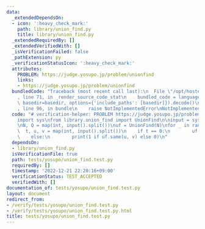 ```yaml
---
data:
  _extendedDependsOn:
  - icon: ':heavy_check_mark:'
    path: library/union_find.py
    title: library/union_find.py
  _extendedRequiredBy: []
  _extendedVerifiedWith: []
  _isVerificationFailed: false
  _pathExtension: py
  _verificationStatusIcon: ':heavy_check_mark:'
  attributes:
    PROBLEM: https://judge.yosupo.jp/problem/unionfind
    links:
    - https://judge.yosupo.jp/problem/unionfind
  bundledCode: "Traceback (most recent call last):\n  File \"/opt/hostedtoolcache/PyPy/3.7.13/x64/site-packages/onlinejudge_verify/documentation/build.py\"\
    , line 71, in _render_source_code_stat\n    bundled_code = language.bundle(stat.path,\
    \ basedir=basedir, options={'include_paths': [basedir]}).decode()\n  File \"/opt/hostedtoolcache/PyPy/3.7.13/x64/site-packages/onlinejudge_verify/languages/python.py\"\
    , line 96, in bundle\n    raise NotImplementedError\nNotImplementedError\n"
  code: "# verification-helper: PROBLEM https://judge.yosupo.jp/problem/unionfind\n\
    import sys\nfrom library.union_find import UnionFind\n\ninput = sys.stdin.readline\n\
    \nN, Q = map(int, input().split())\nuf = UnionFind(N)\nfor _ in range(Q):\n  \
    \  t, u, v = map(int, input().split())\n    if t == 0:\n        uf.unite(u, v)\n\
    \    else:\n        print(1 if uf.same(u, v) else 0)\n"
  dependsOn:
  - library/union_find.py
  isVerificationFile: true
  path: tests/yosupo/union_find.test.py
  requiredBy: []
  timestamp: '2022-12-21 22:20:16+09:00'
  verificationStatus: TEST_ACCEPTED
  verifiedWith: []
documentation_of: tests/yosupo/union_find.test.py
layout: document
redirect_from:
- /verify/tests/yosupo/union_find.test.py
- /verify/tests/yosupo/union_find.test.py.html
title: tests/yosupo/union_find.test.py
---
```

